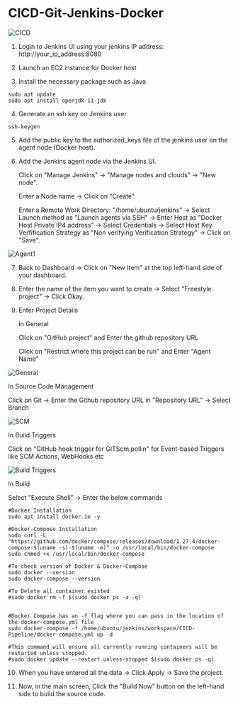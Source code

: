 # **CICD-Git-Jenkins-Docker**

![CICD](https://user-images.githubusercontent.com/60909862/166105137-66a46c43-46c4-46e8-a034-62f836d0f70d.jpg)


1. Login to Jenkins UI using your jenkins IP address: http://your_ip_address:8080

2. Launch an EC2 instance for Docker host

3. Install the necessary package such as Java
```
sudo apt update
sudo apt install openjdk-11-jdk
```

4. Generate an ssh key on Jenkins user
```
ssh-keygen
```

5. Add the public key to the authorized_keys file of the jenkins user on the agent node (Docker host).

6. Add the Jenkins agent node via the Jenkins UI.
   
   Click on "Manage Jenkins" -> "Manage nodes and clouds" -> "New node".
   
   Enter a Node name -> Click on "Create".
   
   Enter a Remote Work Directory: "/home/ubuntu/jenkins" -> Select Launch method as "Launch agents via SSH" -> Enter Host as "Docker Host Private IP4 address" 
      -> Select Credentials -> Select Host Key Verfification Strategy as "Non verifying Verification Strategy" -> Click on "Save".
      
![Agent1](https://user-images.githubusercontent.com/60909862/166110802-81753741-e554-45da-999f-e7c2ee933d5b.png)

7. Back to Dashboard -> Click on "New Item" at the top left-hand side of your dashboard.

8. Enter the name of the item you want to create -> Select "Freestyle project" -> Click Okay.

9. Enter Project Details
   
   In General 
   
   Click on "GitHub project" and Enter the github repository URL 
   
   Click on "Restrict where this project can be run" and Enter "Agent Name" 
      
![General](https://user-images.githubusercontent.com/60909862/166112589-fa43b780-c5d0-4225-94cc-106afc91243e.png)

   
   In Source Code Management

   Click on Git -> Enter the Github repository URL in "Repository URL" -> Select Branch 
      
![SCM](https://user-images.githubusercontent.com/60909862/166112525-7a693586-7fcf-4ff3-be81-96026d365b16.png)


   In Build Triggers

   Click on "GitHub hook trigger for GITScm pollin" for Event-based Triggers like SCM Actions, WebHooks etc

![Build Triggers](https://user-images.githubusercontent.com/60909862/166112972-0e365fa5-2da9-4bd2-b699-5d1abcc2152e.png)


   In Build

   Select "Execute Shell" -> Enter the below commands
```
#Docker Installation
sudo apt install docker.io -y

#Docker-Compose Installation
sudo curl -L "https://github.com/docker/compose/releases/download/1.27.4/docker-compose-$(uname -s)-$(uname -m)" -o /usr/local/bin/docker-compose
sudo chmod +x /usr/local/bin/docker-compose

#To check version of Docker & Docker-Compose 
sudo docker --version
sudo docker-compose --version

#To Delete all container existed 
#sudo docker rm -f $(sudo docker ps -a -q)


#Docker Compose has an -f flag where you can pass in the location of the docker-compose.yml file
sudo docker-compose -f /home/ubuntu/jenkins/workspace/CICD-Pipeline/docker-compose.yml up -d

#This command will ensure all currently running containers will be restarted unless stopped.
#sudo docker update --restart unless-stopped $(sudo docker ps -q)

```

10. When you have entered all the data -> Click Apply -> Save the project.

11. Now, in the main screen, Click the "Build Now" button on the left-hand side to build the source code.
